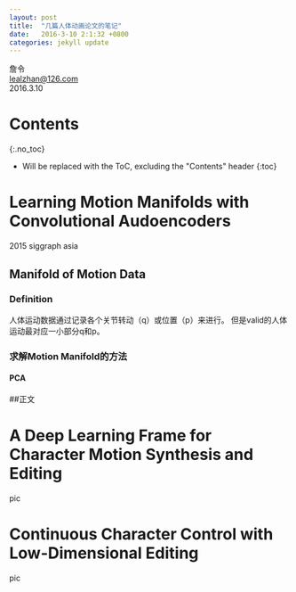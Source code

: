 ```yaml
---
layout: post
title:  "几篇人体动画论文的笔记"
date:   2016-3-10 2:1:32 +0800
categories: jekyll update
---
```


詹令   
lealzhan@126.com    
2016.3.10   

# Contents
{:.no_toc}

* Will be replaced with the ToC, excluding the "Contents" header
{:toc}



# Learning Motion Manifolds with Convolutional Audoencoders
2015 siggraph asia

## Manifold of Motion Data

### Definition

人体运动数据通过记录各个关节转动（q）或位置（p）来进行。 但是valid的人体运动最对应一小部分q和p。

### 求解Motion Manifold的方法

#### PCA

##正文


 

# A Deep Learning Frame for Character Motion Synthesis and Editing


pic


# Continuous Character Control with Low-Dimensional Editing

pic










